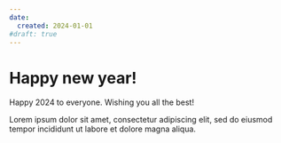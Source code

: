 ```yaml
---
date:
  created: 2024-01-01
#draft: true
---
```


# Happy new year!

Happy 2024 to everyone. Wishing you all the best!
<!-- more -->

Lorem ipsum dolor sit amet, consectetur adipiscing elit, sed do eiusmod
tempor incididunt ut labore et dolore magna aliqua.